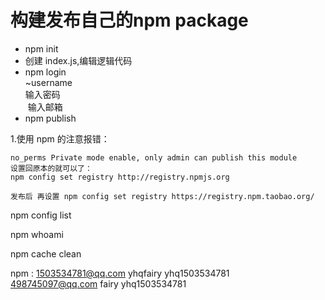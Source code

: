 # 构建发布自己的npm package

- npm init
- 创建 index.js,编辑逻辑代码
- npm login  
  ~username  
  输入密码  
  输入邮箱  
- npm publish


1.使用 npm 的注意报错：
```
no_perms Private mode enable, only admin can publish this module
设置回原本的就可以了：
npm config set registry http://registry.npmjs.org 

发布后 再设置 npm config set registry https://registry.npm.taobao.org/
```

npm config list

npm whoami

npm cache clean

npm : 1503534781@qq.com yhqfairy  yhq1503534781
      498745097@qq.com fairy  yhq1503534781
